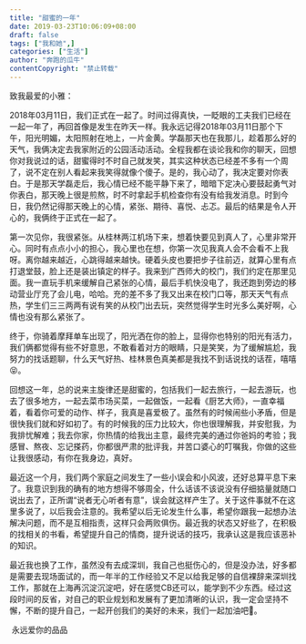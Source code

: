```yaml
---
title: "甜蜜的一年"
date: 2019-03-23T10:06:09+08:00
draft: false
tags: ["我和她",]
categories: ["生活"]
author: "奔跑的瓜牛"
contentCopyright: "禁止转载"
---
```


致我最爱的小雅：

2018年03月11日，我们正式在一起了。时间过得真快，一眨眼的工夫我们已经在一起一年了，再回首像是发生在昨天一样。我永远记得2018年03月11日那个下午，阳光明媚，太阳照射在地上，一片金黄。学磊那天也在我那儿，趁着那么好的天气，我俩决定去我家附近的公园活动活动。全程我都在谈论我和你的聊天，回想你对我说过的话，甜蜜得时不时自己就发笑，其实这种状态已经差不多有一个周了，说不定在别人看起来我笑得就像个傻子。是的，我心动了，我决定要对你表白。于是那天学磊走后，我心情已经不能平静下来了，暗暗下定决心要鼓起勇气对你表白，那天晚上很是煎熬，时不时拿起手机检查你有没有给我发消息。时到今日，我仍然记得那天晚上的心情，紧张、期待、喜悦、忐忑。最后的结果是令人开心的，我俩终于正式在一起了。

第一次见你，我很紧张。从桂林两江机场下来，想着快要见到真人了，心里非常开心。同时有点点小小的担心，我心里也在想，你第一次见我真人会不会看不上我呀。离你越来越近，心跳得越来越快。硬着头皮也要把步子往前迈，就算心里有点打退堂鼓，脸上还是装出镇定的样子。我来到广西师大的校门，我们约定在那里见面。我一直玩手机来缓解自己紧张的心情，最后手机快没电了，我还跑到旁边的移动营业厅充了会儿电，哈哈。充的差不多了我又出来在校门口等，那天天气有点热，学生们三三两两有说有笑的从校门出去玩，突然觉得学生时光多么美好啊，心情也没有那么紧张了。

终于，你骑着摩拜单车出现了，阳光洒在你的脸上，显得你也特别的阳光有活力，我们俩都觉得有些不好意思，不敢看着对方的眼睛，只是笑笑，为了缓解尴尬，我努力的找话题聊，什么天气好热、桂林景色真美都是我找不到话说找的话茬，嘻嘻😝。

回想这一年，总的说来主旋律还是甜蜜的，包括我们一起去旅行，一起去游玩，也去了很多地方，一起去菜市场买菜，一起做饭，一起看《厨艺大师》，一直幸福着，看着你可爱的动作、样子，我真是喜爱极了。虽然有的时候闹些小矛盾，但是很快我们就和好如初了。有的时候我的压力比较大，你也很理解我，并安慰我，为我排忧解难；我去你家，你热情的给我出主意，最终完美的通过你爸妈的考验；我感冒、熬夜、忘记搽药，你都很严肃的批评我，并苦口婆心的叮嘱我，你做的这些让我很感动，有你在我身边，真好。

最近这一个月，我们两个家庭之间发生了一些小误会和小风波，还好总算平息下来了。我意识到我的确有的地方想得不够周全，什么话该不该说没有仔细掂量就随口说出去了，正所谓“说者无心听者有意”，误会就这样产生了。关于这件事就不在这里多说了，以后我会注意的。我希望以后无论发生什么事，希望你跟我一起想办法解决问题，而不是互相指责，这样只会两败俱伤。最近我的状态又好些了，在积极的找相关的书看，希望提升自己的情商，提升说话的技巧，我承认这是我应该恶补的知识。

最近我也换了工作，虽然没有去成深圳，我自己也挺伤心的，但是没办法，好多都是需要去现场面试的，而一年半的工作经验又不足以给我足够的自信裸辞来深圳找工作，那就在上海再沉淀沉淀吧，好在感觉CB还可以，能学到不少东西。经过这段时间的反省，对自己的职业规划和发展有了更加清晰的认识，我一定会坚持不懈，不断的提升自己，一起开创我们的美好的未来，我们一起加油吧💪。

​                                                                                                            永远爱你的品品